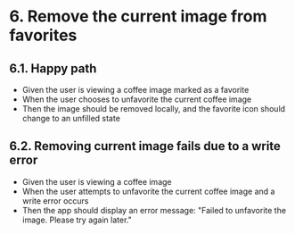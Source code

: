 # 6. Remove the current image from favorites
## 6.1. Happy path
- Given the user is viewing a coffee image marked as a favorite
- When the user chooses to unfavorite the current coffee image
- Then the image should be removed locally, and the favorite icon should change to an unfilled state

## 6.2. Removing current image fails due to a write error
- Given the user is viewing a coffee image
- When the user attempts to unfavorite the current coffee image and a write error occurs
- Then the app should display an error message: "Failed to unfavorite the image. Please try again later."